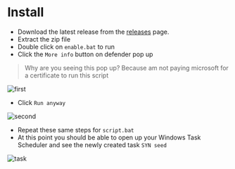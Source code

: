 # Install


- Download the latest release from the [releases](https://github.com/Craven73/hll-seed/releases) page.
- Extract the zip file
- Double click on `enable.bat` to run
- Click the `More info` button on defender pop up
> Why are you seeing this pop up? Because am not paying microsoft for a certificate to run this script
  
![first](https://github.com/Craven73/hll-seed/assets/50681292/e02530fc-ebca-4e7b-968d-823681db9a2c)

- Click `Run anyway`

![second](https://github.com/Craven73/hll-seed/assets/50681292/bcc3a17d-b388-49db-a4db-46ac89a636a2)

- Repeat these same steps for `script.bat`
- At this point you should be able to open up your Windows Task Scheduler and see the newly created task `SYN seed`

![task](https://github.com/Craven73/hll-seed/assets/50681292/d57a539e-9eb3-49e5-9e53-5c65ebd34308)
